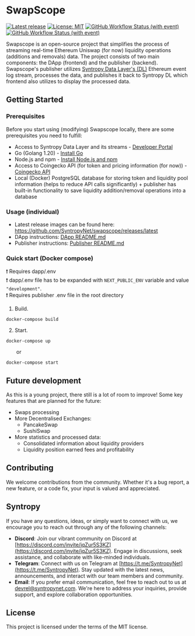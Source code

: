 # SwapScope
[![Latest release](https://img.shields.io/github/v/release/SyntropyNet/swapscope)](https://github.com/SyntropyNet/swapscope/releases/latest)
[![License: MIT](https://img.shields.io/badge/License-MIT-yellow.svg)](https://opensource.org/licenses/MIT)
[![GitHub Workflow Status (with event)](https://img.shields.io/github/actions/workflow/status/SyntropyNet/swapscope/github-ci.yml?label=github-ci)](https://github.com/SyntropyNet/swapscope/actions/workflows/github-ci.yml)
[![GitHub Workflow Status (with event)](https://img.shields.io/github/actions/workflow/status/SyntropyNet/swapscope/docker-image.yml?label=docker-image)](https://github.com/SyntropyNet/swapscope/actions/workflows/docker-image.yml)

Swapscope is an open-source project that simplifies the process of streaming real-time Ethereum Uniswap (for now) liquidity operations (additions and removals) data. The project consists of two main components: the DApp (frontend) and the publisher (backend). 
Swapscope's publisher utilizes [Syntropy Data Layer's (DL)](https://www.syntropynet.com/post/presenting-the-new-vision) Ethereum event log stream, processes the data, and publishes it back to Syntropy DL which frontend also utilizes to display the processed data.

## Getting Started

### Prerequisites
Before you start using (modifying) Swapscope locally, there are some prerequisites you need to fulfill:
* Access to Syntropy Data Layer and its streams - [Developer Portal](https://developer-portal.syntropynet.com/)
* Go (Golang 1.20) - [Install Go](https://go.dev/doc/install)
* Node.js and npm - [Install Node.js and npm](https://nodejs.org/en)
* Access to Coingecko API (for token and pricing information (for now)) - [Coingecko API](https://www.coingecko.com/en/api)
* Local (Docker) PostgreSQL database for storing token and liquidity pool information (helps to reduce API calls significantly) + publisher has built-in functionality to save liquidity addition/removal operations into a database

### Usage (individual)
* Latest release images can be found here: https://github.com/SyntropyNet/swapscope/releases/latest
* DApp instructions: [DApp README.md](dapp/README.md)
* Publisher instructions: [Publisher README.md](publisher/README.md)

### Quick start (Docker compose)

❗ Requires dapp/.env</br>
❗ dapp/.env file has to be expanded with `NEXT_PUBLIC_ENV` variable and value `"development"`.</br>
❗ Requires publisher .env file in the root directory</br>

1. Build.
```
docker-compose build
```

2. Start.
```
docker-compose up
```
&emsp;&emsp;or
```
docker-compose start
```

## Future development
As this is a young project, there still is a lot of room to improve! Some key features that are planned for the future:
* Swaps processing
* More Decentralised Exchanges:
  * PancakeSwap
  * SushiSwap
* More statistics and processed data:
  * Consolidated information about liquidity providers
  * Liquidity position earned fees and profitability

## Contributing
We welcome contributions from the community. Whether it's a bug report, a new feature, or a code fix, your input is valued and appreciated.

## Syntropy
If you have any questions, ideas, or simply want to connect with us, we encourage you to reach out through any of the following channels:

- **Discord**: Join our vibrant community on Discord at [https://discord.com/invite/jqZur5S3KZ](https://discord.com/invite/jqZur5S3KZ). Engage in discussions, seek assistance, and collaborate with like-minded individuals.
- **Telegram**: Connect with us on Telegram at [https://t.me/SyntropyNet](https://t.me/SyntropyNet). Stay updated with the latest news, announcements, and interact with our team members and community.
- **Email**: If you prefer email communication, feel free to reach out to us at devrel@syntropynet.com. We're here to address your inquiries, provide support, and explore collaboration opportunities.

## License
This project is licensed under the terms of the MIT license.